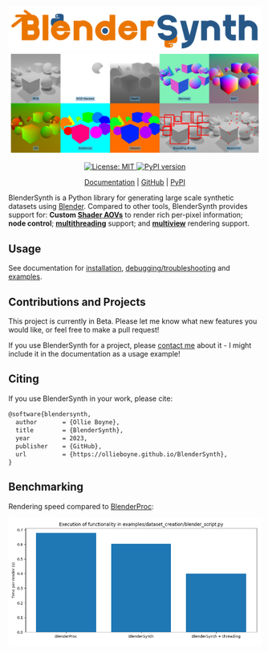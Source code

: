 <a href="https://ollieboyne.github.io/BlenderSynth/">
<img src="docs/logo.png" alt="BlenderSynth logo"/>
</a>

<a href="https://ollieboyne.github.io/BlenderSynth/python/output_data.html">
<img src="docs/splash.png" alt="BlenderSynth rendering example"/>
</a>

<p align="center">
  <a href="https://opensource.org/licenses/MIT">
    <img src="https://img.shields.io/badge/License-MIT-yellow.svg" alt="License: MIT">
  </a>
    <a href="https://pypi.org/project/BlenderSynth/">
        <img src="https://badge.fury.io/py/BlenderSynth.svg" alt="PyPI version">
    </a>
  </p>

<p align="center"> 
<a href="https://ollieboyne.github.io/BlenderSynth/">Documentation</a> |
<a href="https://github.com/OllieBoyne/BlenderSynth">GitHub</a> |
<a href="https://pypi.org/project/blendersynth/">PyPI</a>
</p>

BlenderSynth is a Python library for generating large scale synthetic datasets using [Blender](https://www.blender.org/). Compared to other tools, BlenderSynth provides support for: <b>Custom <a href="https://docs.blender.org/manual/en/latest/render/shader_nodes/output/aov.html">Shader AOVs</a></b> to render rich per-pixel information; **node control**; <b><a href="https://ollieboyne.github.io/BlenderSynth/python/dataset_creation/index.html">multithreading</a></b> support; and <b><a href="https://ollieboyne.github.io/BlenderSynth/python/multiview_rendering.html">multiview</a></b> rendering support.

## Usage

See documentation for [installation](https://ollieboyne.github.io/BlenderSynth/getting_started/installation.html), [debugging/troubleshooting](https://ollieboyne.github.io/BlenderSynth/getting_started/troubleshooting.html) and [examples](https://ollieboyne.github.io/BlenderSynth/).

## Contributions and Projects

This project is currently in Beta. Please let me know what new features you would like, or feel free to make a pull request!

If you use BlenderSynth for a project, please [contact me](https://ollieboyne.github.io) about it - I might include it in the documentation as a usage example!

## Citing

If you use BlenderSynth in your work, please cite:

```
@software{blendersynth,
  author       = {Ollie Boyne},
  title        = {BlenderSynth},
  year         = 2023,
  publisher    = {GitHub},
  url          = {https://ollieboyne.github.io/BlenderSynth},
}
```

## Benchmarking

Rendering speed compared to [BlenderProc](https://github.com/DLR-RM/BlenderProc):

![](docs/benchmark-1.png)
